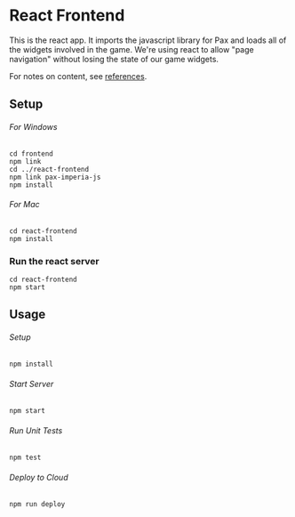 # React Frontend

This is the react app.  It imports the javascript library for Pax and loads all of the widgets involved in the game.  We're using react to allow "page navigation" without losing the state of our game widgets.

For notes on content, see [references](references.md).

## Setup

###### For Windows
```
cd frontend
npm link
cd ../react-frontend
npm link pax-imperia-js
npm install
```

###### For Mac
```
cd react-frontend
npm install
```

### Run the react server
```
cd react-frontend
npm start
```

## Usage

###### Setup

```bash
npm install
```

###### Start Server

```bash
npm start
```

###### Run Unit Tests

```bash
npm test
```

###### Deploy to Cloud

```bash
npm run deploy
```
